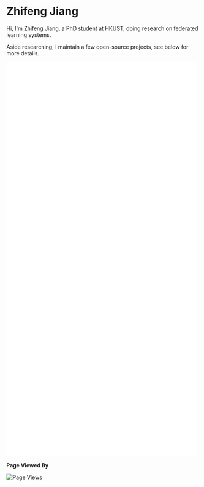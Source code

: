 # Zhifeng Jiang

Hi, I'm Zhifeng Jiang, a PhD student at HKUST, doing research on federated learning systems.

Aside researching, I maintain a few open-source projects, see below for more details.

![Metrics](https://github.com/SamuelGong/SamuelGong/blob/main/github-metrics.svg)

**Page Viewed By**

![Page Views](https://steins-gate-visitor-count.greenhandatsjtu.repl.co/SamuelGong)
